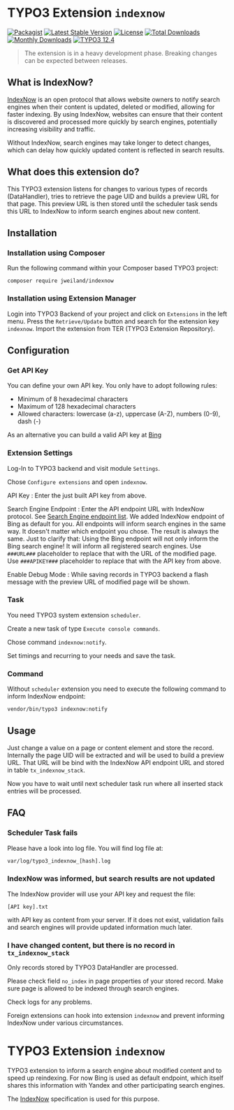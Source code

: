# TYPO3 Extension `indexnow`

[![Packagist][packagist-logo-stable]][extension-packagist-url]
[![Latest Stable Version][extension-build-shield]][extension-ter-url]
[![License][LICENSE_BADGE]][extension-packagist-url]
[![Total Downloads][extension-downloads-badge]][extension-packagist-url]
[![Monthly Downloads][extension-monthly-downloads]][extension-packagist-url]
[![TYPO3 12.4][TYPO3-shield]][TYPO3-12-url]

> The extension is in a heavy development phase. Breaking changes can be expected
> between releases.

## What is IndexNow?

[IndexNow](https://www.indexnow.org/) is an open protocol that allows website
owners to notify search engines when their content is updated, deleted or
modified, allowing for faster indexing. By using IndexNow, websites can ensure
that their content is discovered and processed more quickly by search engines,
potentially increasing visibility and traffic.

Without IndexNow, search engines may take longer to detect changes, which can
delay how quickly updated content is reflected in search results.

## What does this extension do?

This TYPO3 extension listens for changes to various types of records
(DataHandler), tries to retrieve the page UID and builds a preview URL for that
page. This preview URL is then stored until the scheduler task sends this URL
to IndexNow to inform search engines about new content.

## Installation

### Installation using Composer

Run the following command within your Composer based TYPO3 project:

```
composer require jweiland/indexnow
```

### Installation using Extension Manager

Login into TYPO3 Backend of your project and click on `Extensions` in the left
menu. Press the `Retrieve/Update` button and search for the extension key
`indexnow`. Import the extension from TER (TYPO3 Extension Repository).

## Configuration

### Get API Key

You can define your own API key. You only have to adopt following rules:

* Minimum of 8 hexadecimal characters
* Maximum of 128 hexadecimal characters
* Allowed characters: lowercase (a-z), uppercase (A-Z), numbers (0-9), dash (-)

As an alternative you can build a valid API key
at [Bing](https://www.bing.com/indexnow/getstarted)

### Extension Settings

Log-In to TYPO3 backend and visit module `Settings`.

Chose `Configure extensions` and open `indexnow`.

API Key
: Enter the just built API key from above.

Search Engine Endpoint
: Enter the API endpoint URL with IndexNow protocol.
See [Search Engine endpoint list](https://www.indexnow.org/faq). We added
IndexNow endpoint of Bing as default for you. All endpoints will inform
search engines in the same way. It doesn't matter which endpoint you chose. The
result is always the same. Just to clarify that: Using the Bing endpoint will
not only inform the Bing search engine! It will inform all registered search
engines. Use `###URL###` placeholder to replace that with the URL of the
modified page. Use `###APIKEY###` placeholder to replace that with the API key
from above.

Enable Debug Mode
: While saving records in TYPO3 backend a flash message with the preview URL
of modified page will be shown.

### Task

You need TYPO3 system extension `scheduler`.

Create a new task of type `Execute console commands`.

Chose command `indexnow:notify`.

Set timings and recurring to your needs and save the task.

### Command

Without `scheduler` extension you need to execute the following command to
inform IndexNow endpoint:

```bash
vendor/bin/typo3 indexnow:notify
```

## Usage

Just change a value on a page or content element and store the record.
Internally the page UID will be extracted and will be used to build a preview
URL. That URL will be bind with the IndexNow API endpoint URL and stored in
table `tx_indexnow_stack`.

Now you have to wait until next scheduler task run where all inserted stack
entries will be processed.

## FAQ

### Scheduler Task fails

Please have a look into log file. You will find log file at:

```bash
var/log/typo3_indexnow_[hash].log
```

### IndexNow was informed, but search results are not updated

The IndexNow provider will use your API key and request the file:

```text
[API key].txt
```

with API key as content from your server. If it does not exist, validation fails
and search engines will provide updated information much later.

### I have changed content, but there is no record in `tx_indexnow_stack`

Only records stored by TYPO3 DataHandler are processed.

Please check field `no_index` in page properties of your stored record. Make
sure page is allowed to be indexed through search engines.

Check logs for any problems.

Foreign extensions can hook into extension `indexnow` and prevent informing
IndexNow under various circumstances.

<!-- MARKDOWN LINKS & IMAGES -->

[extension-build-shield]: https://poser.pugx.org/jweiland/indexnow/v/stable.svg?style=for-the-badge

[extension-downloads-badge]: https://poser.pugx.org/jweiland/indexnow/d/total.svg?style=for-the-badge

[extension-monthly-downloads]: https://poser.pugx.org/jweiland/indexnow/d/monthly?style=for-the-badge

[extension-ter-url]: https://extensions.typo3.org/extension/sync_crop_areas/

[extension-packagist-url]: https://packagist.org/packages/jweiland/indexnow/

[packagist-logo-stable]: https://img.shields.io/badge/--grey.svg?style=for-the-badge&logo=packagist&logoColor=white

[TYPO3-12-url]: https://get.typo3.org/version/12

[TYPO3-shield]: https://img.shields.io/badge/TYPO3-12.4-green.svg?style=for-the-badge&logo=typo3

[LICENSE_BADGE]: https://img.shields.io/github/license/jweiland-net/indexnow?label=license&style=for-the-badge









# TYPO3 Extension `indexnow`

TYPO3 extension to inform a search engine about modified content and to
speed up reindexing. For now Bing is used as default endpoint, which itself
shares this information with Yandex and other participating search engines.

The [IndexNow](https://www.indexnow.org/) specification is used for this purpose.


